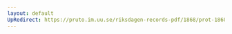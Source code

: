 ```yaml
---
layout: default
UpRedirect: https://pruto.im.uu.se/riksdagen-records-pdf/1868/prot-1868--fk--516/prot-1868--fk--516_000.pdf
---
```

